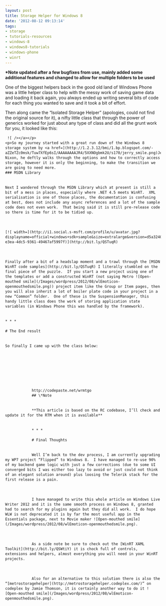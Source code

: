 ```yaml
---
layout: post
title: Storage Helper for Windows 8
date: '2012-08-12 09:13:14'
tags:
- storage
- tutorials-resources
- windows-8
- windows8-tutorials
- windows-phone
- winrt
---
```


 **\*Note updated after a few bugfixes from use, mainly added some additional features and changed to allow for multiple folders to be used**

One of the biggest helpers back in the good old land of Windows Phone was a little helper class to help with the messy work of saving game data and loading it back again, you always ended up writing several bits of code for each thing you wanted to save and it took a bit of effort.

Then along came the “Isolated Storage Helper” (apologies, could not find the original source for it), a nifty little class that through the power of generics worked for just about any type of class and did all the grunt work for you, it looked like this:

     ![ /></a></p>
    <p>So my journey started with a great run down of the Windows 8 storage system by <a href=](http://1.2.3.12/bmi/1.bp.blogspot.com/-aZZeTZc0msk/Tuw7XfEp6sI/AAAAAAAAJR4/5XXNOgbmk2U/s170/jerry_smile.png)Jerry Nixon, he deftly walks through the options and how to correctly access storage, however it is only the beginning, to make the transition we are going to need more.
    ### MSDN Library
    
    
    Next I wandered through the MSDN Library which at present is still a bit of a mess in places, especially where .NET 4.5 meets WinRT.  XML serialisation is one of those places, the documentation is confusing at best, does not include any async references and a lot of the sample code does not even work.  That being said it is still pre-release code so there is time for it to be tidied up.
    
    
    
    [![ width=](http://i1.social.s-msft.com/profile/u/avatar.jpg?displayname=official+windows+sdk+sample&size=extralarge&version=d5a3240d-e3ea-4dc5-9361-49467af5997f)](http://bit.ly/QSTuqR)
    
    
    
    Finally after a bit of a headslap moment and a trawl through the [MSDN WinRT code samples](http://bit.ly/QSTuqR) I literally stumbled on the final piece of the puzzle.  If you start a new project using one of the templates or add a constructed WinRT (not saying Metro ![Open-mouthed smile](/Images/wordpress/2012/08/wlEmoticon-openmouthedsmile.png)) project item like the Group or Item pages, then you will also inherit a lot of boiler plate code in your project in a new “Common” folder.  One of these is the SuspensionManager, this handy little class does the work of storing application state variables (in Windows Phone this was handled by the framework).
    
    
    * * *
    
    # The End result
    
    
    So finally I came up with the class below:
    
    
    
    
        
        
            
            
                http://codepaste.net/wrmtgo
                ## \*Note
                
                
                **This article is based on the RC codebase, I’ll check and update it for the RTM when it is available**
                
                
                * * *
                
                # Final Thoughts
                
                
                Well I’m back to the dev process, I am currently upgrading my WP7 project “Flipped” to Windows 8.  I have managed to re-use 90% of my backend game logic with just a few corrections (due to some UI converged bits I was either too lazy to avoid or just could not think of an elegant solution around) plus loosing the Telerik stack for the first release is a pain.
                
                
                
                I have managed to write this whole article on Windows Live Writer 2012 and it is the same smooth process on Windows 8, granted had to search for my plugins again but they did all work.  I do hope WLW is not deprecated it is by far the most useful app in the Essentials package, next to Movie maker ![Open-mouthed smile](/Images/wordpress/2012/08/wlEmoticon-openmouthedsmile.png).
                
                
                
                As a side note be sure to check out the [WinRT XAML Toolkit](http://bit.ly/QSWtiY) it is chock full of controls, extensions and helpers, almost everything you will need in your WinRT projects.
                
                
                
                Also for an alternative to this solution there is also the “[metrostoragehelper](http://metrostoragehelper.codeplex.com/)” on codeplex by Jamie Thomson, it is certainly another way to do it ![Open-mouthed smile](/Images/wordpress/2012/08/wlEmoticon-openmouthedsmile.png).
                
            
            
        
        
    
    
    

